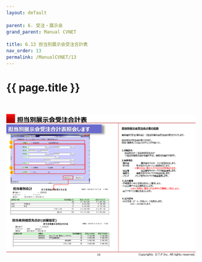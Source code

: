 ```yaml
---
layout: default

parent: 6. 受注・展示会
grand_parent: Manual CVNET

title: 6.13 担当別展示会受注合計表
nav_order: 13
permalink: /ManualCVNET/13
---
```


# {{ page.title }} <br/><br/>

<a href="/img/Jyucyutenjikai/J19.PNG" target="_blank">
<img src="/img/Jyucyutenjikai/J19.PNG" alt="login image"></a>

